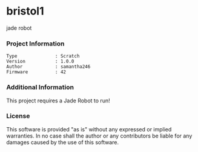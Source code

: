 bristol1
================

jade robot

### Project Information
```
Type              : Scratch
Version           : 1.0.0
Author            : samantha246
Firmware          : 42
```

### Additional Information
This project requires a Jade Robot to run!

### License
This software is provided "as is" without any expressed or implied warranties.  In no case shall the author or any contributors be liable for any damages caused by the use of this software.

